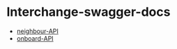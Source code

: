 <h1>Interchange-swagger-docs</h1>
<ul>
  <li>
<a href="https://nordicwayinterchange.github.io/interchange-swagger-docs/swagger-neighbour/index.html"> neighbour-API </a> 
  </li>
  <li>
<a href="https://nordicwayinterchange.github.io/interchange-swagger-docs/swagger-onboard/index.html"> onboard-API </a>
  </li>
</ul>
